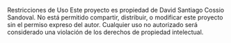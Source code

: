 Restricciones de Uso
Este proyecto es propiedad de David Santiago Cossio Sandoval.
No está permitido compartir, distribuir, o modificar este proyecto sin el permiso expreso del autor.
Cualquier uso no autorizado será considerado una violación de los derechos de propiedad intelectual.
